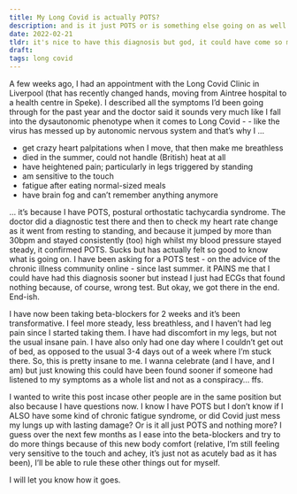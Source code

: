 ```yaml
---
title: My Long Covid is actually POTS?
description: and is it just POTS or is something else going on as well
date: 2022-02-21
tldr: it's nice to have this diagnosis but god, it could have come so much quicker
draft: 
tags: long covid
---
```


A few weeks ago, I had an appointment with the Long Covid Clinic in Liverpool (that has recently changed hands, moving from Aintree hospital to a health centre in Speke). I described all the symptoms I’d been going through for the past year and the doctor said it sounds very much like I fall into the dysautonomic phenotype when it comes to Long Covid - - like the virus has messed up by autonomic nervous system and that’s why I ...

*   get crazy heart palpitations when I move, that then make me breathless
*   died in the summer, could not handle (British) heat at all
*   have heightened pain; particularly in legs triggered by standing
*   am sensitive to the touch
*   fatigue after eating normal-sized meals
*   have brain fog and can’t remember anything anymore

… it’s because I have POTS, postural orthostatic tachycardia syndrome. The doctor did a diagnostic test there and then to check my heart rate change as it went from resting to standing, and because it jumped by more than 30bpm and stayed consistently (too) high whilst my blood pressure stayed steady, it confirmed POTS. Sucks but has actually felt so good to know what is going on. I have been asking for a POTS test - on the advice of the chronic illness community online - since last summer. it PAINS me that I could have had this diagnosis sooner but instead I just had ECGs that found nothing because, of course, wrong test. But okay, we got there in the end. End-ish.

I have now been taking beta-blockers for 2 weeks and it’s been transformative. I feel more steady, less breathless, and I haven’t had leg pain since I started taking them. I have had discomfort in my legs, but not the usual insane pain. I have also only had one day where I couldn’t get out of bed, as opposed to the usual 3-4 days out of a week where I’m stuck there. So, this is pretty insane to me. I wanna celebrate (and I have, and I am) but just knowing this could have been found sooner if someone had listened to my symptoms as a whole list and not as a conspiracy… ffs. 

I wanted to write this post incase other people are in the same position but also because I have questions now. I know I have POTS but I don’t know if I ALSO have some kind of chronic fatigue syndrome, or did Covid just mess my lungs up with lasting damage? Or is it all just POTS and nothing more? I guess over the next few months as I ease into the beta-blockers and try to do more things because of this new body comfort (relative, I’m still feeling very sensitive to the touch and achey, it’s just not as acutely bad as it has been), I’ll be able to rule these other things out for myself. 

I will let you know how it goes. 
